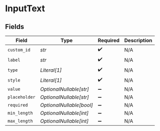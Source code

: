 # InputText


## Fields

| Field                    | Type                     | Required                 | Description              |
| ------------------------ | ------------------------ | ------------------------ | ------------------------ |
| `custom_id`              | *str*                    | :heavy_check_mark:       | N/A                      |
| `label`                  | *str*                    | :heavy_check_mark:       | N/A                      |
| `type`                   | *Literal[1]*             | :heavy_check_mark:       | N/A                      |
| `style`                  | *Literal[1]*             | :heavy_check_mark:       | N/A                      |
| `value`                  | *OptionalNullable[str]*  | :heavy_minus_sign:       | N/A                      |
| `placeholder`            | *OptionalNullable[str]*  | :heavy_minus_sign:       | N/A                      |
| `required`               | *OptionalNullable[bool]* | :heavy_minus_sign:       | N/A                      |
| `min_length`             | *OptionalNullable[int]*  | :heavy_minus_sign:       | N/A                      |
| `max_length`             | *OptionalNullable[int]*  | :heavy_minus_sign:       | N/A                      |